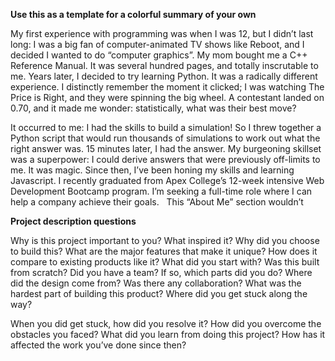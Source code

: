 **Use this as a template for a colorful summary of your own**



My first experience with programming was when I was 12, but I didn’t last long: I was a big fan of computer-animated TV shows like Reboot, and I decided I wanted to do “computer graphics”. My mom bought me a C++ Reference Manual. It was several hundred pages, and totally inscrutable to me. Years later, I decided to try learning Python. It was a radically different experience. I distinctly remember the moment it clicked; I was watching The Price is Right, and they were spinning the big wheel. A contestant landed on 0.70, and it made me wonder: statistically, what was their best move?

It occurred to me: I had the skills to build a simulation! So I threw together a Python script that would run thousands of simulations to work out what the right answer was. 15 minutes later, I had the answer. My burgeoning skillset was a superpower: I could derive answers that were previously off-limits to me. It was magic. Since then, I’ve been honing my skills and learning Javascript. I recently graduated from Apex College’s 12-week intensive Web Development Bootcamp program. I’m seeking a full-time role where I can help a company achieve their goals.   This “About Me” section wouldn’t

**Project description questions**

Why is this project important to you? What inspired it? Why did you choose to build this? What are the major features that make it unique? How does it compare to existing products like it? What did you start with? Was this built from scratch? Did you have a team? If so, which parts did you do? Where did the design come from? Was there any collaboration? What was the hardest part of building this product? Where did you get stuck along the way?

When you did get stuck, how did you resolve it? How did you overcome the obstacles you faced? What did you learn from doing this project? How has it affected the work you’ve done since then?

 